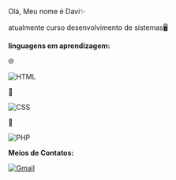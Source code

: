 Olá, Meu nome é Davi✨

atualmente curso desenvolvimento de sistemas🖥️

**linguagens em aprendizagem:**

🌐

![HTML](https://img.shields.io/badge/HTML5-E34F26?style=for-the-badge&logo=html5&logoColor=white)

🌟

![CSS](https://img.shields.io/badge/CSS3-1572B6?style=for-the-badge&logo=css3&logoColor=white)

📁

![PHP](	https://img.shields.io/badge/PHP-777BB4?style=for-the-badge&logo=php&logoColor=white)

**Meios de Contatos:**

[![Gmail](https://img.shields.io/badge/Gmail-D14836?style=for-the-badge&logo=gmail&logoColor=white)](mailto:davirodmedeiros1@gmail.com?subject=contato+github)


